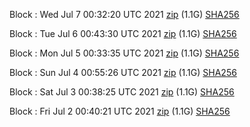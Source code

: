 Block [](https://testnet-insight.dashevo.org/insight/block/): Wed Jul  7 00:32:20 UTC 2021 [zip](https://dash-bootstrap.ams3.digitaloceanspaces.com/testnet/2021-07-07/bootstrap.dat.zip) (1.1G) [SHA256](https://dash-bootstrap.ams3.digitaloceanspaces.com/testnet/2021-07-07/sha256.txt)

Block [](https://testnet-insight.dashevo.org/insight/block/): Tue Jul  6 00:43:30 UTC 2021 [zip](https://dash-bootstrap.ams3.digitaloceanspaces.com/testnet/2021-07-06/bootstrap.dat.zip) (1.1G) [SHA256](https://dash-bootstrap.ams3.digitaloceanspaces.com/testnet/2021-07-06/sha256.txt)

Block [](https://testnet-insight.dashevo.org/insight/block/): Mon Jul  5 00:33:35 UTC 2021 [zip](https://dash-bootstrap.ams3.digitaloceanspaces.com/testnet/2021-07-05/bootstrap.dat.zip) (1.1G) [SHA256](https://dash-bootstrap.ams3.digitaloceanspaces.com/testnet/2021-07-05/sha256.txt)

Block [](https://testnet-insight.dashevo.org/insight/block/): Sun Jul  4 00:55:26 UTC 2021 [zip](https://dash-bootstrap.ams3.digitaloceanspaces.com/testnet/2021-07-04/bootstrap.dat.zip) (1.1G) [SHA256](https://dash-bootstrap.ams3.digitaloceanspaces.com/testnet/2021-07-04/sha256.txt)

Block [](https://testnet-insight.dashevo.org/insight/block/): Sat Jul  3 00:38:25 UTC 2021 [zip](https://dash-bootstrap.ams3.digitaloceanspaces.com/testnet/2021-07-03/bootstrap.dat.zip) (1.1G) [SHA256](https://dash-bootstrap.ams3.digitaloceanspaces.com/testnet/2021-07-03/sha256.txt)

Block [](https://testnet-insight.dashevo.org/insight/block/): Fri Jul  2 00:40:21 UTC 2021 [zip](https://dash-bootstrap.ams3.digitaloceanspaces.com/testnet/2021-07-02/bootstrap.dat.zip) (1.1G) [SHA256](https://dash-bootstrap.ams3.digitaloceanspaces.com/testnet/2021-07-02/sha256.txt)
